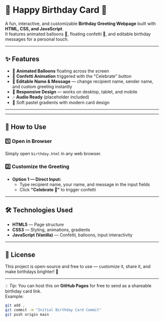 # 🎉 Happy Birthday Card 🎂

A fun, interactive, and customizable **Birthday Greeting Webpage** built with **HTML, CSS, and JavaScript**.  
It features animated balloons 🎈, floating confetti 🎊, and editable birthday messages for a personal touch.

---

## ✨ Features
- 🎈 **Animated Balloons** floating across the screen
- 🎊 **Confetti Animation** triggered with the "Celebrate" button
- 💌 **Editable Name & Message** — change recipient name, sender name, and custom greeting instantly
- 🌈 **Responsive Design** — works on desktop, tablet, and mobile
- 🎶 **Audio Ready** (placeholder included)
- 🎨 Soft pastel gradients with modern card design

---


---

## 🚀 How to Use

### 1️⃣ Open in Browser
Simply open `birthday.html` in any web browser.

### 2️⃣ Customize the Greeting
- **Option 1 — Direct Input:**
  - Type recipient name, your name, and message in the input fields
  - Click **"Celebrate 🎊"** to trigger confetti


---

## 🛠️ Technologies Used
- **HTML5** — Page structure
- **CSS3** — Styling, animations, gradients
- **JavaScript (Vanilla)** — Confetti, balloons, input interactivity

---

## 📜 License
This project is open-source and free to use — customize it, share it, and make birthdays brighter! 🎉

---

💡 *Tip:* You can host this on **GitHub Pages** for free to send as a shareable birthday card link.  
Example:
```bash
git add .
git commit -m "Initial Birthday Card Commit"
git push origin main
